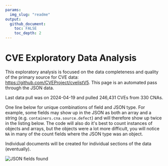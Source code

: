 ```yaml
---
params:
  img_slug: "readme"
output:
  github_document:
    toc: FALSE
    toc_depth: 2
---
```






# CVE Exploratory Data Analysis

This exploratory analysis is focused on the data completeness and quality of the primary source for CVE data: https://github.com/CVEProject/cvelistV5.  This page is an automated pass through the JSON data. 

Last data pull was on 2024-04-19 and pulled 246,431 CVEs from 330 CNAs. 

One line below for unique combinations of field and JSON type. For example, some fields may show up in the JSON
as both an array and a string (e.g. `containers.cna.source.defect`) and will therefore show up twice in the listing below. The code will also do it's best to count instances of objects and arrays, but the objects were a lot more difficult, you will notice `NA` in many of the count fields where the JSON type was an object. 

Individual documents will be created for individual sections of the data (eventually).





![JSON fields found](figs/readme/json_field_counts.png)


